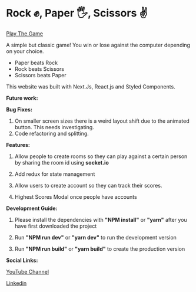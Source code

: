 # Rock ✊, Paper 🖐️, Scissors ✌️

[Play The Game](https://rock-paper-scissors-happi.vercel.app/)

A simple but classic game! You win or lose against the computer depending on your choice.

- Paper beats Rock
- Rock beats Scissors
- Scissors beats Paper

This website was built with Next.Js, React.js and Styled Components.

<strong>Future work:</strong>

<strong>Bug Fixes:</strong>

1. On smaller screen sizes there is a weird layout shift due to the animated button. This needs investigating.
2. Code refactoring and splitting.

<strong>Features:</strong>

1. Allow people to create rooms so they can play against a certain person by sharing the room id using <strong>socket.io</strong>

2. Add redux for state management

3. Allow users to create account so they can track their scores.

4. Highest Scores Modal once people have accounts

<strong>Development Guide:</strong>

1. Please install the dependencies with <strong>"NPM install"</strong> or <strong>"yarn"</strong> after you have first downloaded the project

2. Run <strong>"NPM run dev"</strong> or <strong>"yarn dev"</strong> to run the development version

3. Run <strong>"NPM run build"</strong> or <strong>"yarn build"</strong> to create the production version

<strong>Social Links:</strong>

[YouTube Channel](https://www.youtube.com/channel/UCMXtUzWRxZSndEJzRfm1ztg)

[Linkedin](https://www.linkedin.com/in/marian-silviu-talmacel-100bb31b6/)
